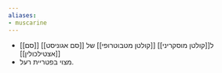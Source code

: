 ```yaml
---
aliases:
- muscarine
---
```

- [[סם]] [[סם אגוניסט]] ל[[קולטן מוסקריני]] [[קולטן מטבוטרופי]] של [[אצטילכולין]]
- מצוי בפטריית רעל.